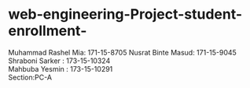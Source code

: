 # web-engineering-Project-student-enrollment-
Muhammad Rashel Mia: 171-15-8705 
Nusrat Binte Masud: 171-15-9045   
Shraboni Sarker : 173-15-10324    
Mahbuba Yesmin : 173-15-10291  
Section:PC-A

